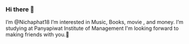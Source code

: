 ### Hi there 👋
I’m @Nichaphat18
I’m interested in Music, Books, movie , and money.
I’m studying at Panyapiwat Institute of Management
I'm looking forward to making friends with you.💞️ 

